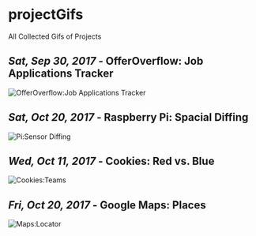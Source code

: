 # projectGifs
All Collected Gifs of Projects

## *Sat, Sep 30, 2017* - OfferOverflow: Job Applications Tracker
![OfferOverflow:Job Applications Tracker][offer]

## *Sat, Oct 20, 2017* - Raspberry Pi: Spacial Diffing
![Pi:Sensor Diffing][pi]

## *Wed, Oct 11, 2017* - Cookies: Red vs. Blue
![Cookies:Teams][cookies]

## *Fri, Oct 20, 2017* - Google Maps: Places
![Maps:Locator][maps]

[offer]: https://github.com/jykim16/projectGifs/raw/master/OfferOverflow.gif "Symbolic Gesture Project"
[pi]: https://github.com/jykim16/projectGifs/raw/master/SpacialDiffing.gif "KONE Hackathon"
[cookies]: https://github.com/jykim16/projectGifs/raw/master/RedVsBlue.gif "MightyHive Challenge"
[maps]: https://github.com/jykim16/projectGifs/raw/master/MapsChallenge.gif "Zenefits Challenge"
